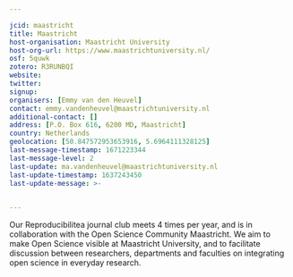 ```yaml
---

jcid: maastricht
title: Maastricht
host-organisation: Maastricht University
host-org-url: https://www.maastrichtuniversity.nl/
osf: 5quwk
zotero: R3RUNBQI
website: 
twitter: 
signup: 
organisers: [Emmy van den Heuvel]
contact: emmy.vandenheuvel@maastrichtuniversity.nl
additional-contact: []
address: [P.O. Box 616, 6200 MD, Maastricht]
country: Netherlands
geolocation: [50.847572953653916, 5.6964111328125]
last-message-timestamp: 1671223344
last-message-level: 2
last-update: ma.vandenheuvel@maastrichtuniversity.nl
last-update-timestamp: 1637243450
last-update-message: >-
  

---
```


Our Reproducibilitea journal club meets 4 times per year, and is in collaboration with the Open Science Community Maastricht. We aim to make Open Science visible at Maastricht University, and to facilitate discussion between researchers, departments and faculties on integrating open science in everyday research.
